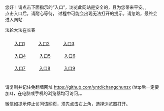 您好！请点击下面指示的“入口”，浏览此网站是安全的，且为您带来平安。。 <br/>
点击入口后，请耐心等待， 过程中可能会出现无法打开的提示，请忽略，最终会进入网站. </br>

法轮大法在长春<br/>
<div style="padding:10px"><a style="margin:20px" target="_blank" href="https://d2jdodvy5uvnqb.cloudfront.net/2Qpsp?sfqqibm" id="ccLink1" rel="nofollow">入口1</a> <a target="_blank" style="margin:20px" href="https://d2j2pldwgxsr3t.cloudfront.net/2Qpsp?ztrxo" id="ccLink2" rel="nofollow">入口2</a> <a style="margin:20px" target="_blank" href="https://d1ukqjcf1hib2f.cloudfront.net/2Qpsp?hxwdz" id="ccLink3" rel="nofollow">入口3</a></div>

<div style="padding:10px" ><a style="margin:20px" target="_blank" href="https://d2jdodvy5uvnqb.cloudfront.net/2Qpsp?sfqqibm" id="ccLink4" rel="nofollow">入口4</a> <a style="margin:20px" href="https://d2j2pldwgxsr3t.cloudfront.net/2Qpsp?ztrxo" target="_blank" id="ccLink5" rel="nofollow">入口5</a> <a style="margin:20px" href="https://d1ukqjcf1hib2f.cloudfront.net/2Qpsp?hxwdz" target="_blank" id="ccLink6" rel="nofollow">入口6</a></div>

<div style="padding:10px"><a style="margin:20px" target="_blank" href="https://d2jdodvy5uvnqb.cloudfront.net/2Qpsp?sfqqibm" id="ccLink7" rel="nofollow">入口7</a> <a style="margin:20px" href="https://d2j2pldwgxsr3t.cloudfront.net/2Qpsp?ztrxo" target="_blank" id="ccLink8" rel="nofollow">入口8</a> <a style="margin:20px" target="_blank" href="https://d1ukqjcf1hib2f.cloudfront.net/2Qpsp?hxwdz" id="ccLink9" rel="nofollow">入口9</a></div>

<br/>



请复制并记住免翻墙网址 https://github.com/yntd/changchunzx (http后一定要加s)，在电脑或手机的浏览器均可访问。。<br/>

微信如提示停止访问该网页，须先点击右上角，选择浏览器打开。
